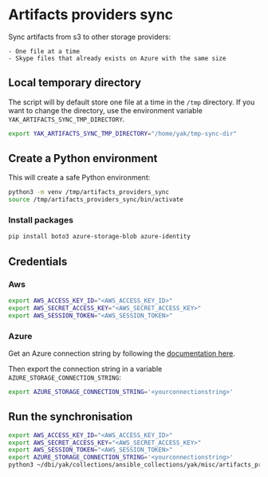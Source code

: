 # Artifacts providers sync

Sync artifacts from s3 to other storage providers:

    - One file at a time
    - Skype files that already exists on Azure with the same size

## Local temporary directory

The script will by default store one file at a time in the `/tmp` directory.
If you want to change the directory, use the environment variable `YAK_ARTIFACTS_SYNC_TMP_DIRECTORY`.

```bash
export YAK_ARTIFACTS_SYNC_TMP_DIRECTORY="/home/yak/tmp-sync-dir"
```

## Create a Python environment

This will create a safe Python environment:

```bash
python3 -m venv /tmp/artifacts_providers_sync
source /tmp/artifacts_providers_sync/bin/activate
```

### Install packages

```bash
pip install boto3 azure-storage-blob azure-identity
```

## Credentials

### Aws

```bash
export AWS_ACCESS_KEY_ID="<AWS_ACCESS_KEY_ID>"
export AWS_SECRET_ACCESS_KEY="<AWS_SECRET_ACCESS_KEY>"
export AWS_SESSION_TOKEN="<AWS_SESSION_TOKEN>"
```

### Azure

Get an Azure connection string by following the [documentation here](https://learn.microsoft.com/en-us/azure/storage/blobs/storage-quickstart-blobs-python?tabs=connection-string%2Croles-azure-portal%2Csign-in-azure-cli).

Then export the connection string in a variable `AZURE_STORAGE_CONNECTION_STRING`:

```bash
export AZURE_STORAGE_CONNECTION_STRING='<yourconnectionstring>'
```

## Run the synchronisation

```bash
export AWS_ACCESS_KEY_ID="<AWS_ACCESS_KEY_ID>"
export AWS_SECRET_ACCESS_KEY="<AWS_SECRET_ACCESS_KEY>"
export AWS_SESSION_TOKEN="<AWS_SESSION_TOKEN>"
export AZURE_STORAGE_CONNECTION_STRING='<yourconnectionstring>'
python3 ~/dbi/yak/collections/ansible_collections/yak/misc/artifacts_providers_sync/sync.py
```

